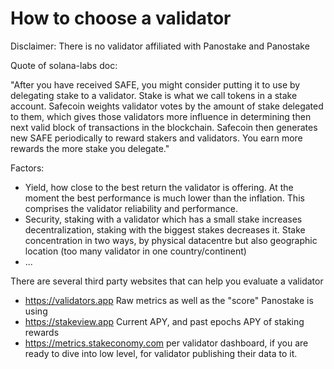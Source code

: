 # How to choose a validator

Disclaimer: There is no validator affiliated with Panostake and Panostake

Quote of solana-labs doc:

"After you have received SAFE, you might consider putting it to use by delegating stake to a validator. Stake is what we call tokens in a stake account. Safecoin weights validator votes by the amount of stake delegated to them, which gives those validators more influence in determining then next valid block of transactions in the blockchain. Safecoin then generates new SAFE periodically to reward stakers and validators. You earn more rewards the more stake you delegate."

Factors:
- Yield, how close to the best return the validator is offering. At the moment the best performance is much lower than the inflation. This comprises the validator reliability and performance.
- Security, staking with a validator which has a small stake increases decentralization, staking with the biggest stakes decreases it. Stake concentration in two ways, by physical datacentre but also geographic location (too many validator in one country/continent)
- ...

There are several third party websites that can help you evaluate a validator
- https://validators.app Raw metrics as well as the "score" Panostake is using
- https://stakeview.app Current APY, and past epochs APY of staking rewards
- https://metrics.stakeconomy.com per validator dashboard, if you are ready to dive into low level, for validator publishing their data to it.